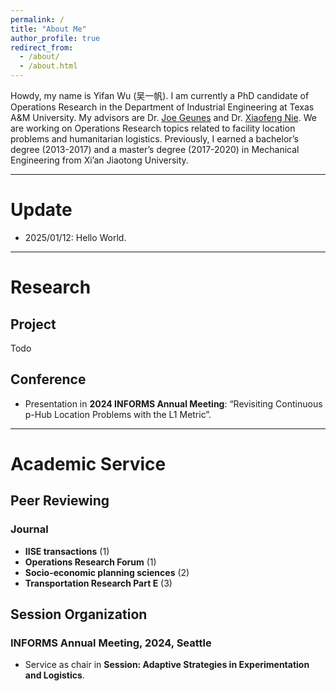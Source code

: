 ```yaml
---
permalink: /
title: "About Me"
author_profile: true
redirect_from: 
  - /about/
  - /about.html
---
```


Howdy, my name is Yifan Wu (吴一帆). I am currently a PhD candidate of Operations Research in the Department of Industrial Engineering at Texas A&M University. My advisors are Dr. [Joe Geunes](https://engineering.tamu.edu/industrial/profiles/geunes-joe.html) and Dr. [Xiaofeng Nie](https://engineering.tamu.edu/etid/profiles/nie-xiaofeng.html). We are working on Operations Research topics related to facility location problems and humanitarian logistics. Previously, I earned a bachelor’s degree (2013-2017) and a master’s degree (2017-2020) in Mechanical Engineering from Xi’an Jiaotong University.

---

# Update

- 2025/01/12: Hello World.
---

# Research 
## Project
Todo

## Conference
- Presentation in **2024 INFORMS Annual Meeting**: “Revisiting Continuous p-Hub Location Problems with the L1 Metric”.

---

# Academic Service

## Peer Reviewing
### Journal
- **IISE transactions** (1)
- **Operations Research Forum** (1)
- **Socio-economic planning sciences** (2)
- **Transportation Research Part E** (3)

## Session Organization

### INFORMS Annual Meeting, 2024, Seattle
- Service as chair in **Session: Adaptive Strategies in Experimentation and Logistics**. 



